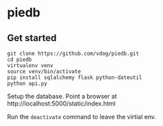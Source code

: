 # piedb
## Get started
```
git clone https://github.com/vdog/piedb.git 
cd piedb
virtualenv venv
source venv/bin/activate
pip install sqlalchemy flask python-dateutil
python api.py
```

Setup the database.
Point a browser at http://localhost:5000/static/index.html

Run the `deactivate` command to leave the virtial env.
